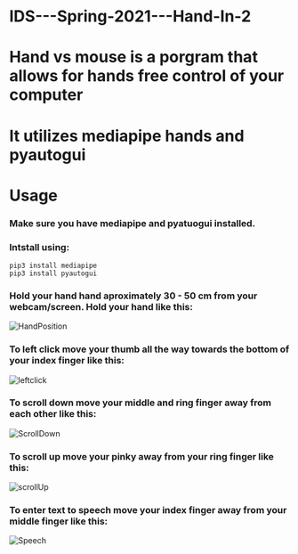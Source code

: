 # IDS---Spring-2021---Hand-In-2
# Hand vs mouse is a porgram that allows for hands free control of your computer 
# It utilizes mediapipe hands and pyautogui
#
# Usage
### Make sure you have mediapipe and pyatuogui installed. 
### Intstall using: 
```
pip3 install mediapipe
pip3 install pyautogui 
```
### Hold your hand hand aproximately 30 - 50 cm from your webcam/screen. Hold your hand like this: 
![HandPosition](https://user-images.githubusercontent.com/70689092/115688165-2e5b0300-a35b-11eb-84f7-e81afb2f3934.jpg)

### To left click move your thumb all the way towards the bottom of your index finger like this: 
![leftclick](https://user-images.githubusercontent.com/70689092/115690521-6a8f6300-a35d-11eb-8e7d-b48e58281b25.gif)

### To scroll down move your middle and ring finger away from each other like this: 
![ScrollDown](https://user-images.githubusercontent.com/70689092/115692062-ed64ed80-a35e-11eb-9702-8e203801de8e.gif)

### To scroll up move your pinky away from your ring finger like this:
![scrollUp](https://user-images.githubusercontent.com/70689092/115692164-05d50800-a35f-11eb-896e-e2cbec6a5a09.gif)

### To enter text to speech move your index finger away from your middle finger like this: 
![Speech](https://user-images.githubusercontent.com/70689092/115692333-2d2bd500-a35f-11eb-81ed-e3775c836bd4.gif)
